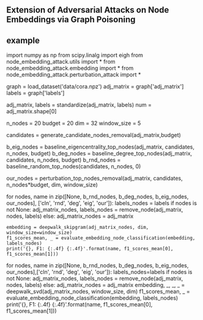 ## Extension of Adversarial Attacks on Node Embeddings via Graph Poisoning

## example

import numpy as np
from scipy.linalg import eigh
from node_embedding_attack.utils import *
from node_embedding_attack.embedding import *
from node_embedding_attack.perturbation_attack import *

graph = load_dataset('data/cora.npz')
adj_matrix = graph['adj_matrix']
labels = graph['labels']

adj_matrix, labels = standardize(adj_matrix, labels)
num = adj_matrix.shape[0]

n_nodes = 20
budget = 20
dim = 32
window_size = 5

candidates = generate_candidate_nodes_removal(adj_matrix,budget)

b_eig_nodes = baseline_eigencentrality_top_nodes(adj_matrix, candidates, n_nodes, budget)
b_deg_nodes = baseline_degree_top_nodes(adj_matrix, candidates, n_nodes, budget)
b_rnd_nodes = baseline_random_top_nodes(candidates, n_nodes, 0)

our_nodes = perturbation_top_nodes_removal(adj_matrix, candidates, n_nodes*budget, dim, window_size)

for nodes, name in zip([None, b_rnd_nodes, b_deg_nodes, b_eig_nodes, our_nodes],
                             ['cln', 'rnd', 'deg', 'eig', 'our']):
    labels_nodes = labels
    if nodes is not None:
        adj_matrix_nodes, labels_nodes = remove_node(adj_matrix, nodes, labels)
    else:
        adj_matrix_nodes = adj_matrix
        
    embedding = deepwalk_skipgram(adj_matrix_nodes, dim, window_size=window_size)
    f1_scores_mean, _ = evaluate_embedding_node_classification(embedding, labels_nodes)
    print('{}, F1: {:.4f} {:.4f}'.format(name, f1_scores_mean[0], f1_scores_mean[1]))

for nodes, name in zip([None, b_rnd_nodes, b_deg_nodes, b_eig_nodes, our_nodes],['cln', 'rnd', 'deg', 'eig', 'our']):
    labels_nodes=labels
    if nodes is not None:
            adj_matrix_nodes, labels_nodes = remove_node(adj_matrix, nodes, labels)
    else:
            adj_matrix_nodes = adj_matrix
    embedding, _, _, _ = deepwalk_svd(adj_matrix_nodes, window_size, dim)
    f1_scores_mean, _ = evaluate_embedding_node_classification(embedding, labels_nodes)
    print('{}, F1: {:.4f} {:.4f}'.format(name, f1_scores_mean[0], f1_scores_mean[1]))







